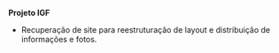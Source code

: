 **Projeto IGF**

- Recuperação de site para reestruturação de layout e distribuição de informações e fotos.
